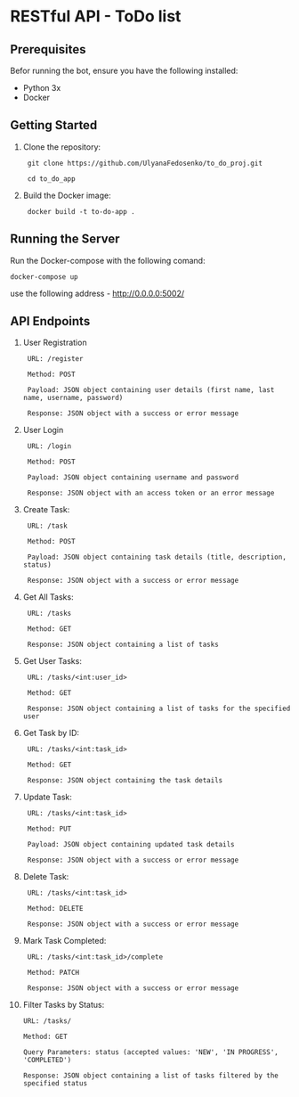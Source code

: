 # RESTful API - ToDo list


## Prerequisites
Befor running the bot, ensure you have the following installed:
- Python 3x
- Docker

## Getting Started
1. Clone the repository:

        git clone https://github.com/UlyanaFedosenko/to_do_proj.git

        cd to_do_app

2. Build the Docker image:

        docker build -t to-do-app .  


## Running the Server
Run the Docker-compose with the following comand:

    docker-compose up

use the following address - http://0.0.0.0:5002/

## API Endpoints
1. User Registration
   
        URL: /register
   
        Method: POST
   
        Payload: JSON object containing user details (first name, last name, username, password)
   
        Response: JSON object with a success or error message
   
2. User Login

        URL: /login
   
        Method: POST
   
        Payload: JSON object containing username and password
   
        Response: JSON object with an access token or an error message
   
3. Create Task:

        URL: /task
   
        Method: POST
   
        Payload: JSON object containing task details (title, description, status)
   
        Response: JSON object with a success or error message
   
4. Get All Tasks:

        URL: /tasks
   
        Method: GET
   
        Response: JSON object containing a list of tasks
   
5. Get User Tasks:

        URL: /tasks/<int:user_id>
   
        Method: GET
   
        Response: JSON object containing a list of tasks for the specified user
   
6. Get Task by ID:

        URL: /tasks/<int:task_id>
   
        Method: GET
   
        Response: JSON object containing the task details
   
7. Update Task:

        URL: /tasks/<int:task_id>
   
        Method: PUT
   
        Payload: JSON object containing updated task details
   
        Response: JSON object with a success or error message
   
8. Delete Task:

        URL: /tasks/<int:task_id>
   
        Method: DELETE
   
        Response: JSON object with a success or error message
   
9. Mark Task Completed:

        URL: /tasks/<int:task_id>/complete

        Method: PATCH
   
        Response: JSON object with a success or error message
   
10. Filter Tasks by Status:

        URL: /tasks/
    
        Method: GET
    
        Query Parameters: status (accepted values: 'NEW', 'IN PROGRESS', 'COMPLETED')
    
        Response: JSON object containing a list of tasks filtered by the specified status
